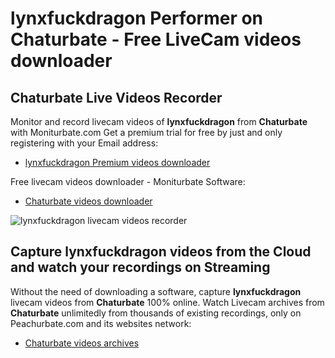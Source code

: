 # lynxfuckdragon Performer on Chaturbate - Free LiveCam videos downloader

## Chaturbate Live Videos Recorder

Monitor and record livecam videos of **lynxfuckdragon** from **Chaturbate** with Moniturbate.com
Get a premium trial for free by just and only registering with your Email address:
* [lynxfuckdragon Premium videos downloader](https://moniturbate.com/request-demo-licence-key.html)

Free livecam videos downloader - Moniturbate Software:
* [Chaturbate videos downloader](https://moniturbate.com/moniturbate-download-software.html)

![lynxfuckdragon livecam videos recorder](https://peachurnet.com/templates/moniturbate-software.png)


## Capture lynxfuckdragon videos from the Cloud and watch your recordings on Streaming

Without the need of downloading a software, capture **lynxfuckdragon** livecam videos from **Chaturbate** 100% online.
Watch Livecam archives from **Chaturbate** unlimitedly from thousands of existing recordings, only on Peachurbate.com and its websites network:
* [Chaturbate videos archives](https://peachurnet.com/)